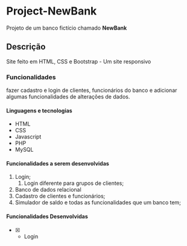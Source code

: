 # Project-NewBank
 Projeto de um banco fictício chamado **NewBank**

 ## Descrição
 Site feito em HTML, CSS e Bootstrap - Um site responsivo
 
 ### Funcionalidades 
 fazer cadastro e login  de clientes, funcionários do banco
 e adicionar algumas funcionalidades de alterações de dados.

 #### Linguagens e tecnologias 
 * HTML
 * CSS
 * Javascript
 * PHP
 * MySQL

 #### Funcionalidades a serem desenvolvidas
 1.  Login;
      1.  Login diferente para grupos de clientes;
 2.  Banco de dados relacional
 3.  Cadastro de clientes e funcionários;
 4.  Simulador de saldo e todas as funcionalidades que um banco tem;

  #### Funcionalidades Desenvolvidas
  - [x] - Login
 
 